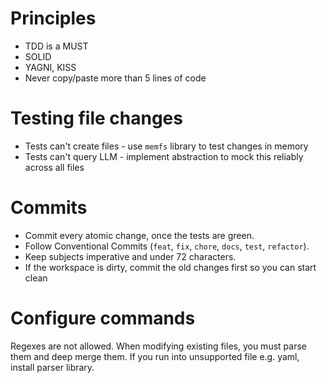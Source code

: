 # Principles

- TDD is a MUST
- SOLID
- YAGNI, KISS
- Never copy/paste more than 5 lines of code

# Testing file changes

- Tests can't create files - use `memfs` library to test changes in memory
- Tests can't query LLM - implement abstraction to mock this reliably across all files

# Commits

- Commit every atomic change, once the tests are green.
- Follow Conventional Commits (`feat`, `fix`, `chore`, `docs`, `test`, `refactor`).
- Keep subjects imperative and under 72 characters.
- If the workspace is dirty, commit the old changes first so you can start clean

# Configure commands

Regexes are not allowed. When modifying existing files, you must parse them and deep merge them. If you run into unsupported file e.g. yaml, install parser library. 
